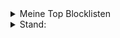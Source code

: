 <details>
<summary>Meine Top Blocklisten</summary>

| Rang | Liste | Einträge |
|-----:|-----------|---------|
|     1|https://raw.githubusercontent.com/deathbybandaid/piholeparser/master/Subscribable-Lists/CombinedBlacklists/CombinedBlackLists.txt |2077461|
|     2|https://raw.githubusercontent.com/RPiList/specials/master/Blocklisten/notserious |115307|
|     3|https://raw.githubusercontent.com/RPiList/specials/master/Blocklisten/Phishing-Angriffe |481323|
|     4|https://raw.githubusercontent.com/RPiList/specials/master/Blocklisten/spam.mails |543853|
|     5|||
|     6|https://raw.githubusercontent.com/crazy-max/WindowsSpyBlocker/master/data/hosts/spy.txt |347|
|     7|https://raw.githubusercontent.com/RPiList/specials/master/Blocklisten/crypto |98112|
|     8|https://raw.githubusercontent.com/RPiList/specials/master/Blocklisten/malware |87187|
|     9|https://raw.githubusercontent.com/RPiList/specials/master/Blocklisten/Streaming |4185|
|     10|https://raw.githubusercontent.com/jmdugan/blocklists/master/corporations/facebook/all |2097|
|     11|https://www.sunshine.it/blacklist.txt |82108|
|     12|||
|     13|https://raw.githubusercontent.com/RPiList/specials/master/Blocklisten/proxies |202266|
|     14|||
|     15|https://raw.githubusercontent.com/RPiList/specials/master/Blocklisten/samsung |84|
|     16|||
|     17|https://raw.githubusercontent.com/r-a-y/mobile-hosts/master/AdguardMobileSpyware.txt |663|
|     18|https://raw.githubusercontent.com/r-a-y/mobile-hosts/master/AdguardMobileAds.txt |907|
|     19|||
|     20|||
|     21|https://phishing.army/download/phishing_army_blocklist.txt |134620|
|     22|https://phishing.army/download/phishing_army_blocklist_extended.txt |139567|
|     23|https://raw.githubusercontent.com/StevenBlack/hosts/master/hosts |194506|
|     24|https://raw.githubusercontent.com/anudeepND/blacklist/master/adservers.txt |42536|
|     25|https://s3.amazonaws.com/lists.disconnect.me/simple_ad.txt |2701|
|     26|https://pgl.yoyo.org/adservers/serverlist.php?hostformat=hosts&showintro=0&mimetype=plaintext |3751|
|     27|https://raw.githubusercontent.com/bigdargon/hostsVN/master/hosts |17727|
|     28|https://raw.githubusercontent.com/jdlingyu/ad-wars/master/hosts |1708|
|     29|https://raw.githubusercontent.com/RPiList/specials/master/Blocklisten/DomainSquatting/DE/Volks-und-Raiffeisenbank/VR-PLZ-8-Teil-1 |1Mio.|
|     30|https://raw.githubusercontent.com/RPiList/specials/master/Blocklisten/DomainSquatting/DE/Volks-und-Raiffeisenbank/VR-PLZ-8-Teil-2 |1Mio.|
|     31|https://raw.githubusercontent.com/RPiList/specials/master/Blocklisten/DomainSquatting/DE/Volks-und-Raiffeisenbank/VR-PLZ-8-Teil-3 |1Mio.|
|     32|https://raw.githubusercontent.com/RPiList/specials/master/Blocklisten/DomainSquatting/DE/Volks-und-Raiffeisenbank/VR-PLZ-8-Teil-4 |528970|
|     33|https://raw.githubusercontent.com/hagezi/dns-blocklists/main/domains/light.txt |565403|
|     34|https://adaway.org/hosts.txt |7355|
|     35|https://raw.githubusercontent.com/RPiList/specials/master/Blocklisten/DomainSquatting1 |1Mio.|
|     36|https://raw.githubusercontent.com/RPiList/specials/master/Blocklisten/DomainSquatting2 |1Mio.|
|     37|https://raw.githubusercontent.com/RPiList/specials/master/Blocklisten/DomainSquatting3 |58391|
|     38|||
|     39|https://raw.githubusercontent.com/namePlayer/dhl-scamlist/main/dns-blocklists/pihole-blacklist |127|
|     40|https://dbl.oisd.nl/ |844770|
|     41|https://raw.githubusercontent.com/elliotwutingfeng/Inversion-DNSBL-Blocklists/main/Google_hostnames.txt |598368|
|     42|https://raw.githubusercontent.com/autinerd/anti-axelspringer-hosts/master/axelspringer-hosts |467|
|     43|http://da-jimbo.oslo.webspace24.de/Projekte/PiHole-Blockliste/eigeneBlockliste.txt |473|

</details>

<details>
<summary>Stand:</summary>
  27.03.2023 01:45Uhr
</details>
